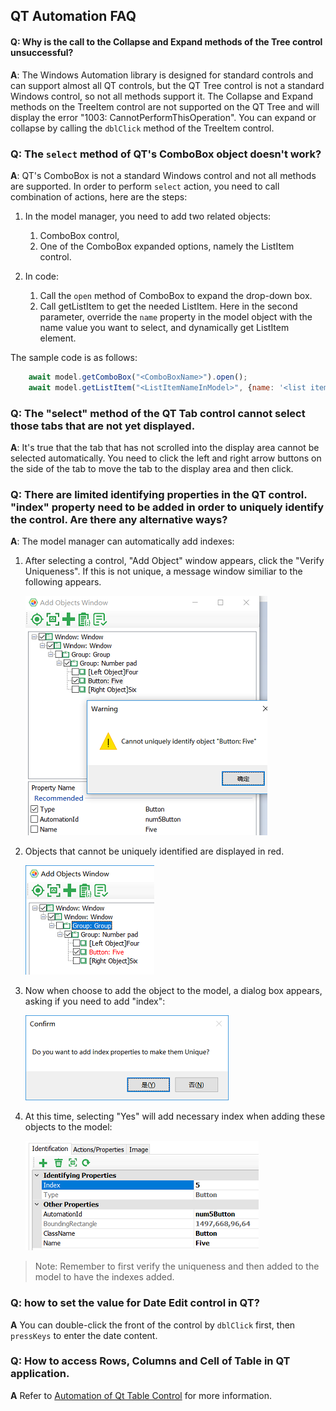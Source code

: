 ## QT Automation FAQ


<a id="tree_expand"></a>
#### Q: Why is the call to the Collapse and Expand methods of the Tree control unsuccessful?

**A**: The Windows Automation library is designed for standard controls and can support almost all QT controls, but the QT Tree control is not a standard Windows control, so not all methods support it. The Collapse and Expand methods on the TreeItem control are not supported on the QT Tree and will display the error "1003: CannotPerformThisOperation". You can expand or collapse by calling the `dblClick` method of the TreeItem control. 

<a id="combobox_select"></a>
### Q: The `select` method of QT's ComboBox object doesn't work?

**A**: QT's ComboBox is not a standard Windows control and not all methods are supported. In order to perform `select` action, you need to call combination of actions, here are the steps:

1. In the model manager, you need to add two related objects: 
   1. ComboBox control, 
   2. One of the ComboBox expanded options, namely the ListItem control.

2. In code:
   1. Call the `open` method of ComboBox to expand the drop-down box.
   2. Call getListItem to get the needed ListItem. Here in the second parameter, override the `name` property in the model object with the name value you want to select, and dynamically get ListItem element. 
   
The sample code is as follows:

```javascript
    await model.getComboBox("<ComboBoxName>").open();
    await model.getListItem("<ListItemNameInModel>", {name: '<list item name>'}).click();
```

<a id="tab_select"></a>
### Q: The "select" method of the QT Tab control cannot select those tabs that are not yet displayed.

**A**: It's true that the tab that has not scrolled into the display area cannot be selected automatically. You need to click the left and right arrow buttons on the side of the tab to move the tab to the display area and then click.

<a id="add_unique_index"></a>
### Q: There are limited identifying properties in the QT control. "index" property need to be added in order to uniquely identify the control. Are there any alternative ways?

**A**: The model manager can automatically add indexes:


1. After selecting a control, "Add Object" window appears, click the "Verify Uniqueness". If this is not unique, a message window similiar to the following appears.

   ![](assets/cannot_unique.png)

2. Objects that cannot be uniquely identified are displayed in red.

   ![](assets/none_unique_red.png)

3. Now when choose to add the object to the model, a dialog box appears, asking if you need to add "index":

   ![](assets/confirm_add_index.png)

4. At this time, selecting "Yes" will add necessary index when adding these objects to the model:

   ![](assets/index_added.png)

>Note: Remember to first verify the uniqueness and then added to the model to have the indexes added.

<a id="date_edit"></a>
### Q: how to set the value for Date Edit control in QT?
**A** You can double-click the front of the control by `dblClick` first, then `pressKeys` to enter the date content.


<a id="qt_table"></a>
### Q: How to access Rows, Columns and Cell of Table in QT application.
**A** Refer to [Automation of Qt Table Control](qt/qt_table.md) for more information.